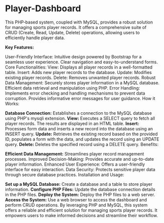 # Player-Dashboard
This PHP-based system, coupled with MySQL, provides a robust solution for managing sports player records. It offers a comprehensive suite of CRUD (Create, Read, Update, Delete) operations, allowing users to efficiently handle player data.

**Key Features:**

User-Friendly Interface:
Intuitive design powered by Bootstrap for a seamless user experience.
Clear navigation and easy-to-understand forms.
Core Functionalities:
View: Displays all player records in a well-formatted table.
Insert: Adds new player records to the database.
Update: Modifies existing player records.
Delete: Removes unwanted player records.
Robust Data Management:
Securely stores player information in a MySQL database.
Efficient data retrieval and manipulation using PHP.
Error Handling:
Implements error checking and handling mechanisms to prevent data corruption.
Provides informative error messages for user guidance.
How it Works:

**Database Connection:** Establishes a connection to the MySQL database using PHP's mysqli extension.
**View:** Executes a SELECT query to fetch all player records. The results are displayed in an HTML table.
**Insert:** Processes form data and inserts a new record into the database using an INSERT query.
**Update:** Retrieves the existing record based on the provided ID, populates a form with the data, and updates the record using an UPDATE query.
**Delete:** Deletes the specified record using a DELETE query.
Benefits:

**Efficient Data Management:** Streamlines player record management processes.
Improved Decision-Making: Provides accurate and up-to-date player information.
Enhanced User Experience: Offers a user-friendly interface for easy interaction.
Data Security: Protects sensitive player data through secure database practices.
Installation and Usage:

**Set up a MySQL Database:** Create a database and a table to store player information.
**Configure PHP Files:** Update the database connection details in the PHP files.
**Deploy the System:** Deploy the PHP files to a web server.
**Access the System:** Use a web browser to access the dashboard and perform CRUD operations.
By leveraging PHP and MySQL, this system offers a reliable and efficient solution for managing sports player records. It empowers users to make informed decisions and streamline their workflow.
